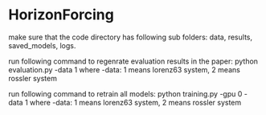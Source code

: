 # HorizonForcing

make sure that the code directory has following sub folders: data, results, saved_models, logs.

run following command to regenrate evaluation results in the paper:
python evaluation.py -data 1
where -data: 1 means lorenz63 system, 2 means rossler system

run following command to retrain all models:
python training.py -gpu 0 -data 1
where -data: 1 means lorenz63 system, 2 means rossler system